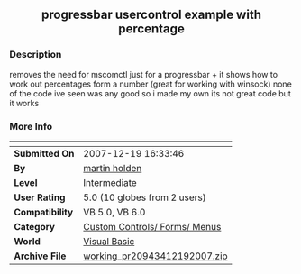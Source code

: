 ﻿<div align="center">

## progressbar usercontrol example with percentage


</div>

### Description

removes the need for mscomctl just for a progressbar + it shows how to work out percentages form a number (great for working with winsock) none of the code ive seen was any good so i made my own its not great code but it works
 
### More Info
 


<span>             |<span>
---                |---
**Submitted On**   |2007-12-19 16:33:46
**By**             |[martin holden](https://github.com/Planet-Source-Code/PSCIndex/blob/master/ByAuthor/martin-holden.md)
**Level**          |Intermediate
**User Rating**    |5.0 (10 globes from 2 users)
**Compatibility**  |VB 5\.0, VB 6\.0
**Category**       |[Custom Controls/ Forms/  Menus](https://github.com/Planet-Source-Code/PSCIndex/blob/master/ByCategory/custom-controls-forms-menus__1-4.md)
**World**          |[Visual Basic](https://github.com/Planet-Source-Code/PSCIndex/blob/master/ByWorld/visual-basic.md)
**Archive File**   |[working\_pr20943412192007\.zip](https://github.com/Planet-Source-Code/martin-holden-progressbar-usercontrol-example-with-percentage__1-69774/archive/master.zip)








